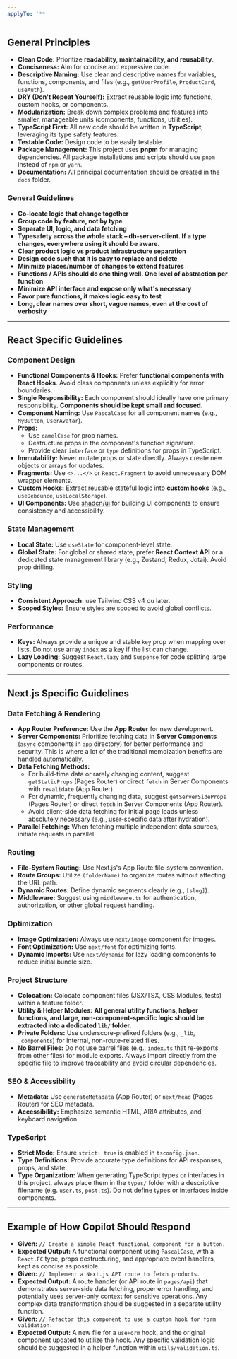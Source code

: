 ```yaml
---
applyTo: '**'
---
```

## General Principles

- **Clean Code:** Prioritize **readability, maintainability, and reusability**.
- **Conciseness:** Aim for concise and expressive code.
- **Descriptive Naming:** Use clear and descriptive names for variables, functions, components, and files (e.g., `getUserProfile`, `ProductCard`, `useAuth`).
- **DRY (Don't Repeat Yourself):** Extract reusable logic into functions, custom hooks, or components.
- **Modularization:** Break down complex problems and features into smaller, manageable units (components, functions, utilities).
- **TypeScript First:** All new code should be written in **TypeScript**, leveraging its type safety features.
- **Testable Code:** Design code to be easily testable.
- **Package Management:** This project uses **pnpm** for managing dependencies. All package installations and scripts should use `pnpm` instead of `npm` or `yarn`.
- **Documentation:** All principal documentation should be created in the `docs` folder.

### General Guidelines

- **Co-locate logic that change together**
- **Group code by feature, not by type**
- **Separate UI, logic, and data fetching**
- **Typesafety across the whole stack – db-server-client. If a type changes, everywhere using it should be aware.**
- **Clear product logic vs product infrastructure separation**
- **Design code such that it is easy to replace and delete**
- **Minimize places/number of changes to extend features**
- **Functions / APIs should do one thing well. One level of abstraction per function**
- **Minimize API interface and expose only what's necessary**
- **Favor pure functions, it makes logic easy to test**
- **Long, clear names over short, vague names, even at the cost of verbosity**

---

## React Specific Guidelines

### Component Design

- **Functional Components & Hooks:** Prefer **functional components with React Hooks**. Avoid class components unless explicitly for error boundaries.
- **Single Responsibility:** Each component should ideally have one primary responsibility. **Components should be kept small and focused.**
- **Component Naming:** Use `PascalCase` for all component names (e.g., `MyButton`, `UserAvatar`).
- **Props:**
  - Use `camelCase` for prop names.
  - Destructure props in the component's function signature.
  - Provide clear `interface` or `type` definitions for props in TypeScript.
- **Immutability:** Never mutate props or state directly. Always create new objects or arrays for updates.
- **Fragments:** Use `<>...</>` or `React.Fragment` to avoid unnecessary DOM wrapper elements.
- **Custom Hooks:** Extract reusable stateful logic into **custom hooks** (e.g., `useDebounce`, `useLocalStorage`).
- **UI Components:** Use [shadcn/ui](https://ui.shadcn.com/) for building UI components to ensure consistency and accessibility.

### State Management

- **Local State:** Use `useState` for component-level state.
- **Global State:** For global or shared state, prefer **React Context API** or a dedicated state management library (e.g., Zustand, Redux, Jotai). Avoid prop drilling.

### Styling

- **Consistent Approach:** use Tailwind CSS v4 ou later.
- **Scoped Styles:** Ensure styles are scoped to avoid global conflicts.

### Performance

- **Keys:** Always provide a unique and stable `key` prop when mapping over lists. Do not use array `index` as a key if the list can change.
- **Lazy Loading:** Suggest `React.lazy` and `Suspense` for code splitting large components or routes.

---

## Next.js Specific Guidelines

### Data Fetching & Rendering

- **App Router Preference:** Use the **App Router** for new development.
- **Server Components:** Prioritize fetching data in **Server Components** (`async` components in `app` directory) for better performance and security. This is where a lot of the traditional memoization benefits are handled automatically.
- **Data Fetching Methods:**
  - For build-time data or rarely changing content, suggest `getStaticProps` (Pages Router) or direct `fetch` in Server Components with `revalidate` (App Router).
  - For dynamic, frequently changing data, suggest `getServerSideProps` (Pages Router) or direct `fetch` in Server Components (App Router).
  - Avoid client-side data fetching for initial page loads unless absolutely necessary (e.g., user-specific data after hydration).
- **Parallel Fetching:** When fetching multiple independent data sources, initiate requests in parallel.

### Routing

- **File-System Routing:** Use Next.js's App Route file-system convention.
- **Route Groups:** Utilize `(folderName)` to organize routes without affecting the URL path.
- **Dynamic Routes:** Define dynamic segments clearly (e.g., `[slug]`).
- **Middleware:** Suggest using `middleware.ts` for authentication, authorization, or other global request handling.

### Optimization

- **Image Optimization:** Always use `next/image` component for images.
- **Font Optimization:** Use `next/font` for optimizing fonts.
- **Dynamic Imports:** Use `next/dynamic` for lazy loading components to reduce initial bundle size.

### Project Structure

- **Colocation:** Colocate component files (JSX/TSX, CSS Modules, tests) within a feature folder.
- **Utility & Helper Modules:** **All general utility functions, helper functions, and large, non-component-specific logic should be extracted into a dedicated `lib/` folder.**
- **Private Folders:** Use underscore-prefixed folders (e.g., `_lib`, `_components`) for internal, non-route-related files.
- **No Barrel Files:** Do not use barrel files (e.g., `index.ts` that re-exports from other files) for module exports. Always import directly from the specific file to improve traceability and avoid circular dependencies.

### SEO & Accessibility

- **Metadata:** Use `generateMetadata` (App Router) or `next/head` (Pages Router) for SEO metadata.
- **Accessibility:** Emphasize semantic HTML, ARIA attributes, and keyboard navigation.

### TypeScript

- **Strict Mode:** Ensure `strict: true` is enabled in `tsconfig.json`.
- **Type Definitions:** Provide accurate type definitions for API responses, props, and state.
- **Type Organization:** When generating TypeScript types or interfaces in this project, always place them in the `types/` folder with a descriptive filename (e.g. `user.ts`, `post.ts`). Do not define types or interfaces inside components.

---

## Example of How Copilot Should Respond

- **Given:** `// Create a simple React functional component for a button.`
- **Expected Output:** A functional component using `PascalCase`, with a `React.FC` type, props destructuring, and appropriate event handlers, kept as concise as possible.
- **Given:** `// Implement a Next.js API route to fetch products.`
- **Expected Output:** A route handler (or API route in `pages/api`) that demonstrates server-side data fetching, proper error handling, and potentially uses server-only context for sensitive operations. Any complex data transformation should be suggested in a separate utility function.
- **Given:** `// Refactor this component to use a custom hook for form validation.`
- **Expected Output:** A new file for a `useForm` hook, and the original component updated to utilize the hook. Any specific validation logic should be suggested in a helper function within `utils/validation.ts`.